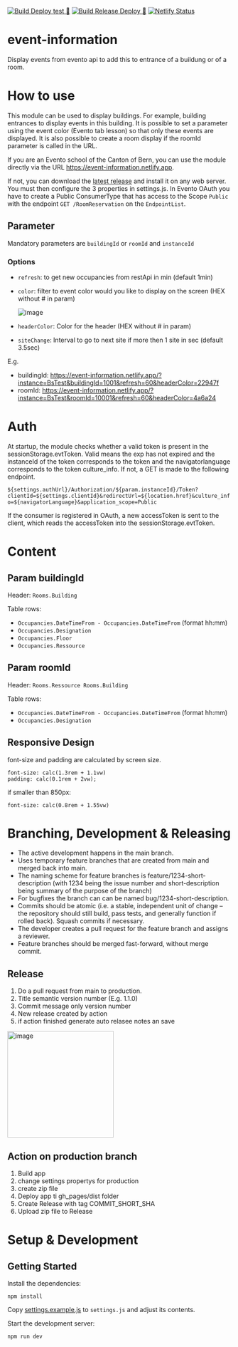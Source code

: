 [![Build Deploy test 🚀](https://github.com/bkd-mba-fbi/event-information/actions/workflows/BuildDeployTest.yml/badge.svg?branch=main)](https://github.com/bkd-mba-fbi/event-information/actions/workflows/BuildDeployTest.yml)
[![Build Release Deploy 🚀](https://github.com/bkd-mba-fbi/event-information/actions/workflows/buildReleaseDeploy.yml/badge.svg)](https://github.com/bkd-mba-fbi/event-information/actions/workflows/buildReleaseDeploy.yml)
[![Netlify Status](https://api.netlify.com/api/v1/badges/1f04134a-e9eb-49ba-9aa4-c00d262e35a0/deploy-status)](https://app.netlify.com/sites/event-information/deploys)
# event-information
Display events from evento api to add this to entrance of a buildung or of a room.

# How to use

This module can be used to display buildings. For example, building entrances to display events in this building. It is possible to set a parameter using the event color (Evento tab lesson) so that only these events are displayed. It is also possible to create a room display if the roomId parameter is called in the URL.

If you are an Evento school of the Canton of Bern, you can use the module directly via the URL https://event-information.netlify.app. 

If not, you can download the [latest release](https://github.com/bkd-mba-fbi/event-information/releases) and install it on any web server. You must then configure the 3 properties in settings.js. In Evento OAuth you have to create a Public ConsumerType that has access to the Scope `Public` with the endpoint `GET /RoomReservation` on the `EndpointList`.

## Parameter

Mandatory parameters are `buildingId` or `roomId` and `instanceId`

### Options
- `refresh`: to get new occupancies from restApi in min (default 1min)
- `color`: filter to event color would you like to display on the screen (HEX without # in param) 

  ![image](https://github.com/bkd-mba-fbi/event-information/assets/41326409/6a88823c-82b8-4f0a-9c15-8813d5e6bfb1)
- `headerColor`: Color for the header (HEX without # in param) 
- `siteChange`: Interval to go to next site if more then 1 site in sec (default 3.5sec)

E.g.
- buildingId: https://event-information.netlify.app/?instance=BsTest&buildingId=1001&refresh=60&headerColor=22947f
- roomId: https://event-information.netlify.app/?instance=BsTest&roomId=10001&refresh=60&headerColor=4a6a24

# Auth

At startup, the module checks whether a valid token is present in the sessionStorage.evtToken. Valid means the exp has not expired and the instanceId of the token corresponds to the token and the navigatorlanguage corresponds to the token culture_info. If not, a GET is made to the following endpoint.

`${settings.authUrl}/Authorization/${param.instanceId}/Token?clientId=${settings.clientId}&redirectUrl=${location.href}&culture_info=${navigatorLanguage}&application_scope=Public`

If the consumer is registered in OAuth, a new accessToken is sent to the client, which reads the accessToken into the sessionStorage.evtToken.

# Content

## Param buildingId

Header: `Rooms.Building`

Table rows:
- `Occupancies.DateTimeFrom - Occupancies.DateTimeFrom` (format hh:mm)
- `Occupancies.Designation`
- `Occupancies.Floor`
- `Occupancies.Ressource`

## Param roomId

Header: `Rooms.Ressource Rooms.Building`

Table rows:
- `Occupancies.DateTimeFrom - Occupancies.DateTimeFrom` (format hh:mm)
- `Occupancies.Designation`

## Responsive Design

font-size and padding are calculated by screen size.
```
font-size: calc(1.3rem + 1.1vw)
padding: calc(0.1rem + 2vw);
```
if smaller than 850px: 
```
font-size: calc(0.8rem + 1.55vw)
```

# Branching, Development & Releasing

- The active development happens in the main branch.
- Uses temporary feature branches that are created from main and merged back into main.
- The naming scheme for feature branches is feature/1234-short-description (with 1234 being the issue number and short-description being summary of the purpose of the branch)
- For bugfixes the branch can can be named bug/1234-short-description.
- Commits should be atomic (i.e. a stable, independent unit of change – the repository should still build, pass tests, and generally function if rolled back). Squash commits if necessary.
- The developer creates a pull request for the feature branch and assigns a reviewer.
- Feature branches should be merged fast-forward, without merge commit.

## Release

1. Do a pull request from main to production.
2. Title semantic version number (E.g. 1.1.0)
3. Commit message only version number
4. New release created by action
5. if action finished generate auto relasee notes an save
<img width="239" alt="image" src="https://github.com/bkd-mba-fbi/event-information/assets/41326409/e47331ce-3065-498b-b1b6-f841d86b8500">


## Action on production branch

1. Build app 
2. change settings propertys for production
3. create zip file
4. Deploy app ti gh_pages/dist folder 
5. Create Release with tag COMMIT_SHORT_SHA 
6. Upload zip file to Release

# Setup & Development

## Getting Started

Install the dependencies:

```
npm install
```

Copy [settings.example.js](settings.example.js) to `settings.js` and adjust its contents.

Start the development server:

```
npm run dev
```
